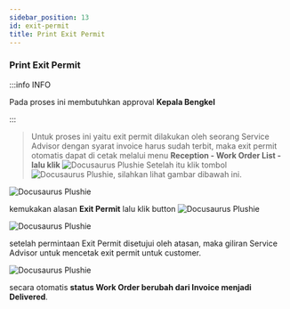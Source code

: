 ```yaml
---
sidebar_position: 13
id: exit-permit
title: Print Exit Permit
---
```


### Print Exit Permit

:::info INFO

Pada proses ini membutuhkan approval **Kepala Bengkel**

:::

> Untuk proses ini yaitu exit permit dilakukan oleh seorang Service Advisor dengan syarat invoice harus sudah terbit, maka exit permit otomatis dapat di cetak melalui menu **Reception - Work Order List - lalu klik** ![Docusaurus Plushie](/img/general-repair/exit-permit/tigatitik.png) Setelah itu klik tombol ![Docusaurus Plushie](/img/general-repair/exit-permit/printexitpermit.png), silahkan lihat gambar dibawah ini.

![Docusaurus Plushie](/img/general-repair/exit-permit/1.png)

kemukakan alasan **Exit Permit** lalu klik button ![Docusaurus Plushie](/img/general-repair/exit-permit/process.png)

![Docusaurus Plushie](/img/general-repair/exit-permit/3.png)

setelah permintaan Exit Permit disetujui oleh atasan, maka giliran Service Advisor untuk mencetak exit permit untuk customer.

![Docusaurus Plushie](/img/general-repair/exit-permit/2.png)

secara otomatis **status Work Order berubah dari Invoice menjadi Delivered**.